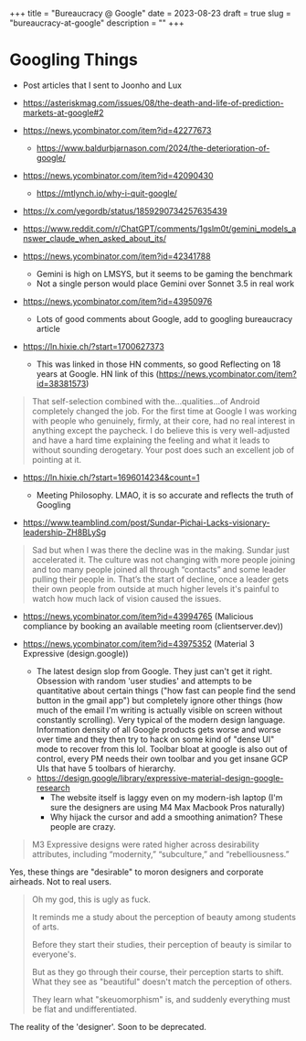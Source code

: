 +++
title = "Bureaucracy @ Google"
date = 2023-08-23
draft = true
slug = "bureaucracy-at-google"
description = ""
+++

# Googling Things

- Post articles that I sent to Joonho and Lux
- https://asteriskmag.com/issues/08/the-death-and-life-of-prediction-markets-at-google#2
- https://news.ycombinator.com/item?id=42277673
  - https://www.baldurbjarnason.com/2024/the-deterioration-of-google/
- https://news.ycombinator.com/item?id=42090430
  - https://mtlynch.io/why-i-quit-google/
- https://x.com/yegordb/status/1859290734257635439
- https://www.reddit.com/r/ChatGPT/comments/1gslm0t/gemini_models_answer_claude_when_asked_about_its/
- https://news.ycombinator.com/item?id=42341788
  - Gemini is high on LMSYS, but it seems to be gaming the benchmark
  - Not a single person would place Gemini over Sonnet 3.5 in real work

- https://news.ycombinator.com/item?id=43950976
  - Lots of good comments about Google, add to googling bureaucracy article

- https://ln.hixie.ch/?start=1700627373
  - This was linked in those HN comments, so good  Reflecting on 18 years at Google. HN link of this (https://news.ycombinator.com/item?id=38381573)

> That self-selection combined with the...qualities...of Android completely changed the job. For the first time at Google I was working with people who genuinely, firmly, at their core, had no real interest in anything except the paycheck. I do believe this is very well-adjusted and have a hard time explaining the feeling and what it leads to without sounding derogetary. Your post does such an excellent job of pointing at it.

- https://ln.hixie.ch/?start=1696014234&count=1
  - Meeting Philosophy. LMAO, it is so accurate and reflects the truth of Googling

- https://www.teamblind.com/post/Sundar-Pichai-Lacks-visionary-leadership-ZH8BLySg

> Sad but when I was there the decline was in the making. Sundar just accelerated it. The culture was not changing with more people joining and too many people joined all through “contacts” and some leader pulling their people in. That’s the start of decline, once a leader gets their own people from outside at much higher levels it's painful to watch how much lack of vision caused the issues.

- https://news.ycombinator.com/item?id=43994765 (Malicious compliance by booking an available meeting room (clientserver.dev))

- https://news.ycombinator.com/item?id=43975352 (Material 3 Expressive (design.google))
  - The latest design slop from Google. They just can't get it right. Obsession with random 'user studies' and attempts to be quantitative about certain things ("how fast can people find the send button in the gmail app") but completely ignore other things (how much of the email I'm writing is actually visible on screen without constantly scrolling). Very typical of the modern design language. Information density of all Google products gets worse and worse over time and they then try to hack on some kind of "dense UI" mode to recover from this lol. Toolbar bloat at google is also out of control, every PM needs their own toolbar and you get insane GCP UIs that have 5 toolbars of hierarchy.
  - https://design.google/library/expressive-material-design-google-research
    - The website itself is laggy even on my modern-ish laptop (I'm sure the designers are using M4 Max Macbook Pros naturally)
    - Why hijack the cursor and add a smoothing animation? These people are crazy.

> M3 Expressive designs were rated higher across desirability attributes, including “modernity,” “subculture,” and “rebelliousness.”

Yes, these things are "desirable" to moron designers and corporate airheads. Not to real users.

> Oh my god, this is ugly as fuck.
>
> It reminds me a study about the perception of beauty among students of arts.
>
> Before they start their studies, their perception of beauty is similar to everyone's.
>
> But as they go through their course, their perception starts to shift. What they see as "beautiful" doesn't match the perception of others.
>
> They learn what "skeuomorphism" is, and suddenly everything must be flat and undifferentiated.

The reality of the 'designer'. Soon to be deprecated.

